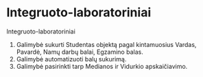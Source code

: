 # Integruoto-laboratoriniai
Integruoto-laboratoriniai

1. Galimybė sukurti Studentas objektą pagal kintamuosius Vardas, Pavardė, Namų darbų balai, Egzamino balas.
2. Galimybė automatizuoti balų sukurimą.
3. Galimybė pasirinkti tarp Medianos ir Vidurkio apskaičiavimo.
